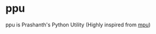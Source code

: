 # ppu
ppu is Prashanth's Python Utility (Highly inspired from [mpu](https://github.com/MartinThoma/mpu))
